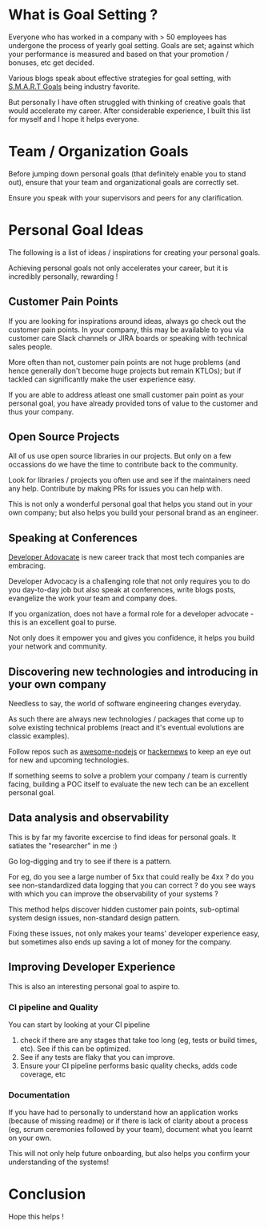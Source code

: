 # What is Goal Setting ?
Everyone who has worked in a company with > 50 employees has undergone the process of yearly goal setting. Goals are set; against which your performance is measured and based on that your promotion / bonuses, etc get decided.

Various blogs speak about effective strategies for goal setting, with [S.M.A.R.T Goals](https://www.atlassian.com/blog/productivity/how-to-write-smart-goals) being industry favorite.

But personally I have often struggled with thinking of creative goals that would accelerate my career. After considerable experience, I built this list for myself and I hope it helps everyone.


# Team / Organization Goals
Before jumping down personal goals (that definitely enable you to stand out), ensure that your team and organizational goals are correctly set. 

Ensure you speak with your supervisors and peers for any clarification. 

# Personal Goal Ideas

The following is a list of ideas / inspirations for creating your personal goals. 

Achieving personal goals not only accelerates your career, but it is incredibly personally, rewarding !

## Customer Pain Points

If you are looking for inspirations around ideas, always go check out the customer pain points. In your company, this may be available to you via customer care Slack channels or JIRA boards or speaking with technical sales people.

More often than not, customer pain points are not huge problems (and hence generally don't become huge projects but remain KTLOs); but if tackled can significantly make the user experience easy. 

If you are able to address atleast one small customer pain point as your personal goal, you have already provided tons of value to the customer and thus your company. 

## Open Source Projects

All of us use open source libraries in our projects. But only on a few occassions do we have the time to contribute back to the community. 

Look for libraries / projects you often use and see if the maintainers need any help. Contribute by making PRs for issues you can help with. 

This is not only a wonderful personal goal that helps you stand out in your own company; but also helps you build your personal brand as an engineer.

## Speaking at Conferences

[Developer Adovacate](https://www.freecodecamp.org/news/what-the-heck-is-a-developer-advocate-87ab4faccfc4/) is new career track that most tech companies are embracing.

Developer Advocacy is a challenging role that not only requires you to do you day-to-day job but also speak at conferences, write blogs posts, evangelize the work your team and company does.

If you organization, does not have a formal role for a developer advocate - this is an excellent goal to purse. 

Not only does it empower you and gives you confidence, it helps you build your network and community.

## Discovering new technologies and introducing in your own company

Needless to say, the world of software engineering changes everyday. 

As such there are always new technologies / packages that come up to solve existing technical problems (react and it's eventual evolutions are classic examples).

Follow repos such as [awesome-nodejs](https://github.com/sindresorhus/awesome-nodejs) or [hackernews](https://news.ycombinator.com/) to keep an eye out for new and upcoming technologies.

If something seems to solve a problem your company / team is currently facing, building a POC itself to evaluate the new tech can be an excellent personal goal.


## Data analysis and observability

This is by far my favorite excercise to find ideas for personal goals. It satiates the "researcher" in me :) 

Go log-digging and try to see if there is a pattern.

For eg, do you see a large number of 5xx that could really be 4xx ? do you see non-standardized data logging that you can correct ? do you see ways with which you can improve the observability of your systems ?

This method helps discover hidden customer pain points, sub-optimal system design issues, non-standard design pattern. 

Fixing these issues, not only makes your teams' developer experience easy, but sometimes also ends up saving a lot of money for the company.

## Improving Developer Experience

This is also an interesting personal goal to aspire to.

### CI pipeline and Quality
You can start by looking at your CI pipeline

1. check if there are any stages that take too long (eg, tests or build times, etc). See if this can be optimized.
2. See if any tests are flaky that you can improve.
3. Ensure your CI pipeline performs basic quality checks, adds code coverage, etc

### Documentation

If you have had to personally to understand how an application works (because of missing readme) or if there is lack of clarity about a  process (eg, scrum ceremonies followed by your team), document what you learnt on your own.

This will not only help future onboarding, but also helps you confirm your understanding of the systems!

# Conclusion
Hope this helps !
